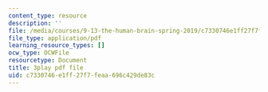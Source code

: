 ```yaml
---
content_type: resource
description: ''
file: /media/courses/9-13-the-human-brain-spring-2019/c7330746e1ff27f7feaa696c429de83c_xA00vkxG3lE.pdf
file_type: application/pdf
learning_resource_types: []
ocw_type: OCWFile
resourcetype: Document
title: 3play pdf file
uid: c7330746-e1ff-27f7-feaa-696c429de83c
---
```

